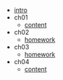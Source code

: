 - [intro](README.md)
- ch01
  - [content](ch01/README.md)
- ch02
  - [homework](ch02/homework/README.md)
- ch03
  - [homework](ch03/homework/README.md)
- ch04
  - [content](ch04/README.md)
